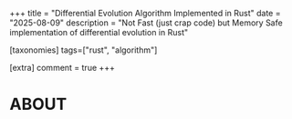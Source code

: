+++
title = "Differential Evolution Algorithm Implemented in Rust"
date = "2025-08-09"
description = "Not Fast (just crap code) but Memory Safe implementation of differential evolution in Rust"

[taxonomies]
tags=["rust", "algorithm"]

[extra]
comment = true
+++

# ABOUT

